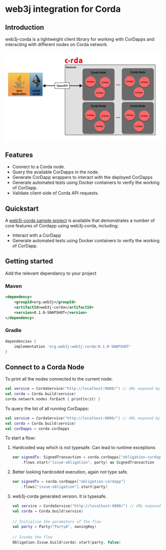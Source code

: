 web3j integration for Corda
===========================

## Introduction

web3j-corda is a lightweight client library for working with CorDapps and interacting with different nodes on Corda network.

![web3j-corda Network](docs/img/web3j-corda.png)

## Features
* Connect to a Corda node.
* Query the available CorDapps in the node.
* Generate CorDapp wrappers to interact with the deployed CorDapps
* Generate automated tests using Docker containers to verify the working of CorDapp. 
* Validate client-side of Corda API requests.


## Quickstart

A [web3j-corda sample project](https://gitlab.com/web3j/corda-samples) is available that demonstrates a number of core features of Cordapp using web3j-corda, including:
* Interact with a CorDapp
* Generate automated tests using Docker containers to verify the working of CorDapp. 

## Getting started

Add the relevant dependancy to your project 

### Maven

```xml
<dependency>
    <groupId>org.web3j</groupId>
    <artifactId>web3j-corda</artifactId>
    <version>0.1.0-SNAPSHOT</version>
</dependency>
```

### Gradle

```groovy
dependencies {
    implementation 'org.web3j:web3j-corda:0.1.0-SNAPSHOT'
}
```

## Connect to a Corda Node

To print all the nodes connected to the current node: 

```kotlin
val service = CordaService("http://localhost:9000/") // URL exposed by BRAID service
val corda = Corda.build(service)
corda.network.nodes.forEach { println(it) }
```

To query the list of all running CorDapps:

```kotlin
val service = CordaService("http://localhost:9000/") // URL exposed by BRAID service
val corda = Corda.build(service)
val corDapps = corda.corDapps
```

To start a flow:

1. Hardcoded way which is not typesafe. Can lead to runtime exceptions
    ```kotlin
    var signedTx: SignedTransaction = corda.corDapps["obligation-cordapp"]
        .flows.start("issue-obligation", party) as SignedTransaction
    ```

2. Better looking hardcoded execution, again not type safe. 
    ```kotlin
    var signedTx = corda.corDapps["obligation-cordapp"]
        .flows["issue-obligation"].start(party)
    ```

3. web3j-corda generated version. It is typesafe. 
    ```kotlin
    val service = CordaService("http://localhost:9000/") // URL exposed by BRAID service
    val corda = Corda.build(service)
    
    // Initialise the parameters of the flow 
    val party = Party("PartyA", owningKey)
    
    // Invoke the flow
    Obligation.Issue.build(corda).start(party, false)
    ```


